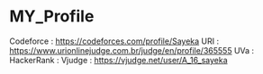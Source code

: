 # MY_Profile

Codeforce	: https://codeforces.com/profile/Sayeka
URI		: https://www.urionlinejudge.com.br/judge/en/profile/365555
UVa		:
HackerRank	:
Vjudge		: https://vjudge.net/user/A_16_sayeka
